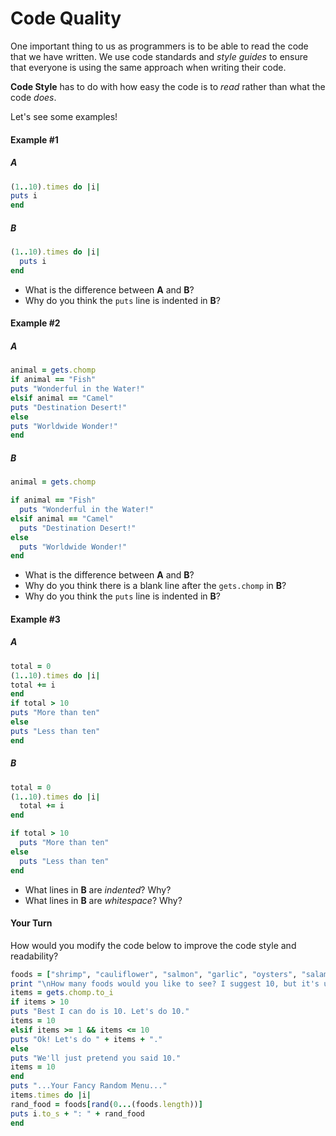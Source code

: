 # Code Quality

One important thing to us as programmers is to be able to read the code that we have written. We use code standards and _style guides_ to ensure that everyone is using the same approach when writing their code.

**Code Style** has to do with how easy the code is to _read_ rather than what the code _does_.

Let's see some examples!

#### Example #1
##### A
```ruby
(1..10).times do |i|
puts i
end
```

##### B
```ruby
(1..10).times do |i|
  puts i
end
```

- What is the difference between **A** and **B**?
- Why do you think the `puts` line is indented in **B**?

#### Example #2
##### A
```ruby
animal = gets.chomp
if animal == "Fish"
puts "Wonderful in the Water!"
elsif animal == "Camel"
puts "Destination Desert!"
else
puts "Worldwide Wonder!"
end
```

##### B
```ruby
animal = gets.chomp

if animal == "Fish"
  puts "Wonderful in the Water!"
elsif animal == "Camel"
  puts "Destination Desert!"
else
  puts "Worldwide Wonder!"
end
```

- What is the difference between **A** and **B**?
- Why do you think there is a blank line after the `gets.chomp` in **B**?
- Why do you think the `puts` line is indented in **B**?

#### Example #3
##### A
```ruby
total = 0
(1..10).times do |i|
total += i
end
if total > 10
puts "More than ten"
else
puts "Less than ten"
end
```

##### B
```ruby
total = 0
(1..10).times do |i|
  total += i
end

if total > 10
  puts "More than ten"
else
  puts "Less than ten"
end
```

- What lines in **B** are _indented_? Why?
- What lines in **B** are _whitespace_? Why?

#### Your Turn
How would you modify the code below to improve the code style and readability?
```ruby
foods = ["shrimp", "cauliflower", "salmon", "garlic", "oysters", "salami", "tomatoes", "okra", "zucchini", "avocado"]
print "\nHow many foods would you like to see? I suggest 10, but it's up to you. "
items = gets.chomp.to_i
if items > 10
puts "Best I can do is 10. Let's do 10."
items = 10
elsif items >= 1 && items <= 10
puts "Ok! Let's do " + items + "."
else
puts "We'll just pretend you said 10."
items = 10
end
puts "...Your Fancy Random Menu..."
items.times do |i|
rand_food = foods[rand(0...(foods.length))]
puts i.to_s + ": " + rand_food
end
```
